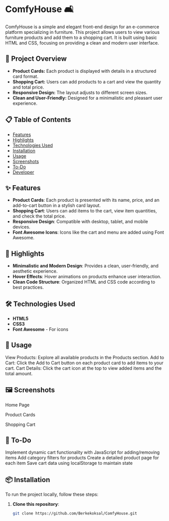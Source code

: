 # ComfyHouse 🛋️

ComfyHouse is a simple and elegant front-end design for an e-commerce platform specializing in furniture. This project allows users to view various furniture products and add them to a shopping cart. It is built using basic HTML and CSS, focusing on providing a clean and modern user interface.

## 🚀 Project Overview
- **Product Cards:** Each product is displayed with details in a structured card format.
- **Shopping Cart:** Users can add products to a cart and view the quantity and total price.
- **Responsive Design:** The layout adjusts to different screen sizes.
- **Clean and User-Friendly:** Designed for a minimalistic and pleasant user experience.

## 📋 Table of Contents
- [Features](#features)
- [Highlights](#highlights)
- [Technologies Used](#technologies-used)
- [Installation](#installation)
- [Usage](#usage)
- [Screenshots](#screenshots)
- [To-Do](#to-do)
- [Developer](#developer)

## ✨ Features

- **Product Cards**: Each product is presented with its name, price, and an add-to-cart button in a stylish card layout.
- **Shopping Cart**: Users can add items to the cart, view item quantities, and check the total price.
- **Responsive Design**: Compatible with desktop, tablet, and mobile devices.
- **Font Awesome Icons**: Icons like the cart and menu are added using Font Awesome.

## 🌟 Highlights
- **Minimalistic and Modern Design**: Provides a clean, user-friendly, and aesthetic experience.
- **Hover Effects**: Hover animations on products enhance user interaction.
- **Clean Code Structure**: Organized HTML and CSS code according to best practices.

## 🛠️ Technologies Used
- **HTML5**
- **CSS3**
- **Font Awesome** - For icons

## 📘 Usage
View Products: Explore all available products in the Products section.
Add to Cart: Click the Add to Cart button on each product card to add items to your cart.
Cart Details: Click the cart icon at the top to view added items and the total amount.

## 🖼️ Screenshots
Home Page

Product Cards

Shopping Cart

## 🔧 To-Do
 Implement dynamic cart functionality with JavaScript for adding/removing items
 Add category filters for products
 Create a detailed product page for each item
 Save cart data using localStorage to maintain state

## 📦 Installation
To run the project locally, follow these steps:

1. **Clone this repository**:
   ```bash
   git clone https://github.com/Berkekoksal/ComfyHouse.git
